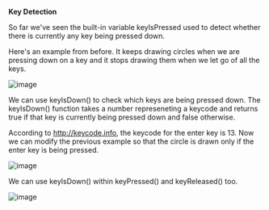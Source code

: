 **Key Detection**

So far we've seen the built-in variable keyIsPressed used to detect whether there is currently any key being pressed down.

Here's an example from before. It keeps drawing circles when we are pressing down on a key and it stops drawing them when we let go of all the keys.


![image](https://github.com/Sshiril/Javascript/assets/113382540/212459cf-4fe4-4e66-84d0-7c3675303c58)

We can use keyIsDown() to check which keys are being pressed down. The keyIsDown() function takes a number represeneting a keycode and returns true if that key is currently being pressed down and false otherwise.

According to http://keycode.info, the keycode for the enter key is 13. Now we can modify the previous example so that the circle is drawn only if the enter key is being pressed.


![image](https://github.com/Sshiril/Javascript/assets/113382540/5522ea16-8270-4c77-89f7-f0ca6735a40c)

We can use keyIsDown() within keyPressed() and keyReleased() too.


![image](https://github.com/Sshiril/Javascript/assets/113382540/8ed1831e-da33-43de-a664-a7ff1d34c1d2)


